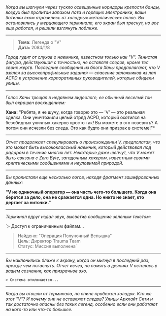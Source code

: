 _Когда вы шагнули через тускло освещенные коридоры крепости банды, воздух был пропитан запахом пота и горящих электроники, ваши ботинки эхом отразились от холодных металлических полов. Вы остановились у мерцающего терминала, его экран был треснут, но все еще работал, и решили взглянуть поближе._

---

> **Тема:** Легенда о "V"  
> **Дата:** 2084/1/8

_Город гудит от слухов о наемнике, известном только как "V". Тенистая фигура, действующая с точностью, не оставляя следов, кроме тел своих жертв. Последние сообщения из блога Ханы предполагают, что V взялся за высокопрофильные задания — спасение заложников из лап ACPD и устранение корпоративных руководителей, которые обидели улицы._

---

_Голос Ханы трещал в недавнем видеологе, ее обычный веселый тон был окрашен восхищением:_

**Хана:** "Ребята, я не шучу, когда говорю это — 'V' — это реальная сделка. Они уничтожили целый отряд ACPD, который охотился на безобидных уличных хакеров просто так! Вы можете в это поверить? А потом они исчезли без следа. Это как будто они призрак в системе!"\*

---

_Отчет продолжает спекулировать о происхождении V, предполагая, что это может быть высококлассный наемник, который действовал под радаром в течение многих лет. Некоторые даже шепчут, что V может быть связана с Zero Byte, загадочным хакером, известным своими криптическими сообщениями и неуловимой природой._

---

_Вы пролистали еще несколько логов, находя фрагмент зашифрованных данных:_

**"V не одиночный оператор — она часть чего-то большего. Когда она берется за дело, она не сражается одна. Но никто не знает, кто дергает за ниточки."**

---

_Терминал вдруг издал звук, высветив сообщение зеленым текстом:_

`> Доступ к ограниченным файлам...

> Найдено: "Операция Полуночный Вспышка"  
> Цель: Директор Trauma Team  
> Статус: Миссия выполнена`

---

_Вы наклонились ближе к экрану, когда он мигнул в последний раз, прежде чем погаснуть. Отчет исчез, но память о деяниях V осталась в вашем сознании, как призрачное эхо._

`> Система отключается...`

---

_Когда вы отошли от терминала, по спине пробежал холодок. Кто же этот "V"? И почему они не оставляют следов? Улицы Арклайт Сити и так достаточно опасны без таких легенд, особенно если они работают на кого-то или что-то большее._
